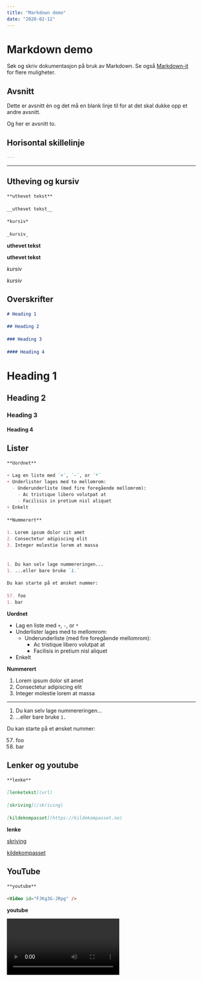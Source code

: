 ```yaml
---
title: "Markdown demo"
date: "2020-02-12"
---
```


# Markdown demo

Søk og skriv dokumentasjon på bruk av Markdown. Se også [Markdown-it](https://markdown-it.github.io/) for flere muligheter.

## Avsnitt

Dette er avsnitt én og det må en blank linje til for at det skal dukke opp et andre avsnitt.

Og her er avsnitt to.

## Horisontal skillelinje

``` markdown
---
```

---

## Utheving og kursiv

``` markdown
**uthevet tekst**

__uthevet tekst__

*kursiv*

_kursiv_
```

**uthevet tekst**

__uthevet tekst__

*kursiv*

_kursiv_

## Overskrifter

``` markdown
# Heading 1

## Heading 2

### Heading 3

#### Heading 4
```

# Heading 1

## Heading 2

### Heading 3

#### Heading 4

## Lister

``` markdown
**Uordnet**

+ Lag en liste med `+`, `-`, or `*`
+ Underlister lages med to mellomrom:
  - Underunderliste (med fire foregående mellomrom):
    - Ac tristique libero volutpat at
    - Facilisis in pretium nisl aliquet
+ Enkelt

**Nummerert**

1. Lorem ipsum dolor sit amet
2. Consectetur adipiscing elit
3. Integer molestie lorem at massa


1. Du kan selv lage nummereringen...
1. ...eller bare bruke `1.`

Du kan starte på et ønsket nummer:

57. foo
1. bar
```

**Uordnet**

+ Lag en liste med `+`, `-`, or `*`
+ Underlister lages med to mellomrom:
  - Underunderliste (med fire foregående mellomrom):
    - Ac tristique libero volutpat at
    - Facilisis in pretium nisl aliquet
+ Enkelt

**Nummerert**

1. Lorem ipsum dolor sit amet
2. Consectetur adipiscing elit
3. Integer molestie lorem at massa

---

1. Du kan selv lage nummereringen...
1. ...eller bare bruke `1.`

Du kan starte på et ønsket nummer:

57. foo
1. bar

## Lenker og youtube

``` markdown
**lenke**

[lenketekst](url)

[skriving](/skriving)

[kildekompasset](https://kildekompasset.no)
```

**lenke**

[skriving](/skriving)

[kildekompasset](http://kildekompasset.no)

## YouTube

``` markdown
**youtube**

<Video id="FJKg3G-JRpg" />
```

**youtube**

<Video id="FJKg3G-JRpg" />

## Bilder

``` markdown
![bildetekst](lenke-til-bilde)

![HVL logo](../images/hvl_logo.jpg)
```

![HVL logo](../images/hvl_logo.jpg)

## Bokser

``` markdown
::: tip TIPS
_tekst_
:::

::: warning ADVARSEL
_tekst_
:::

::: danger UFF OG NEI
_tekst_
:::

::: eksempel Eksempel
Noe mer tekst
:::

::: oppgave Oppgave
Noe mer tekst
:::

::: details Vi og skjul
Blabla
:::

:::: tip TIPS med "vis og skjul"
_tekst_

::: eksempel Eksempel
Noe mer tekst
:::

::: details Se her da
__blabla__
:::
::::
```

::: tip TIPS
_tekst_
:::

::: warning ADVARSEL
_tekst_
:::

::: danger UFF OG NEI
_tekst_
:::

::: eksempel Eksempel
Noe mer tekst
:::

::: oppgave Oppgave
Noe mer tekst
:::

::: details Vi og skjul
Blabla
:::

:::: tip TIPS med "vis og skjul"
_tekst_

::: eksempel Eksempel
Noe mer tekst
:::

::: details Se her da
__blabla__
:::
::::

## Tabeller

Tabeller er aldri gøy :-(. Enkleste er å ha tabellen i Excel eller Google Sheets og konvertere til markdown. Da er [Tablesgenerator](https://www.tablesgenerator.com/markdown_tables) topp.

``` markdown
| Tables        | Are           | Cool  |
| ------------- |:-------------:| -----:|
| col 3 is      | right-aligned | $1600 |
| col 2 is      | centered      |   $12 |
| zebra stripes | are neat      |    $1 |
```

| Tables        | Are           | Cool  |
| ------------- |:-------------:| -----:|
| col 3 is      | right-aligned | $1600 |
| col 2 is      | centered      |   $12 |
| zebra stripes | are neat      |    $1 |
